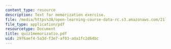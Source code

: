 ```yaml
---
content_type: resource
description: Text for memorization exercise.
file: /media/https%3A/open-learning-course-data-rc.s3.amazonaws.com/21l-012-forms-of-western-narrative-spring-2004/2976aef45a3df3e7af03ada1fc2d64bc_quiz1memorizatio.pdf
file_type: application/pdf
resourcetype: Document
title: quiz1memorizatio.pdf
uid: 2976aef4-5a3d-f3e7-af03-ada1fc2d64bc
---
```

